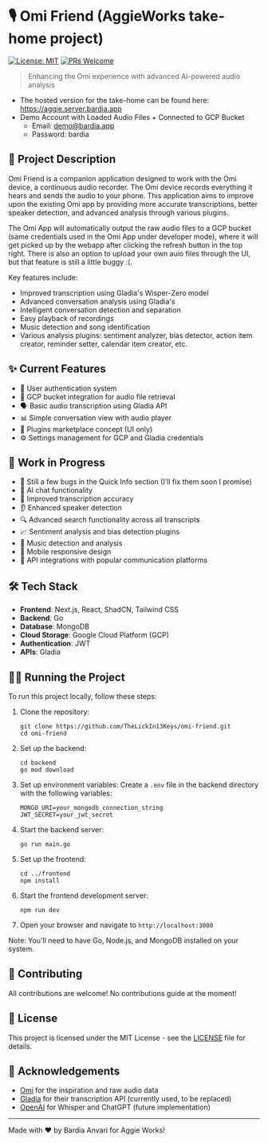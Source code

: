 # 🎙️ Omi Friend (AggieWorks take-home project)

[![License: MIT](https://img.shields.io/badge/License-MIT-yellow.svg)](https://opensource.org/licenses/MIT)
[![PRs Welcome](https://img.shields.io/badge/PRs-welcome-brightgreen.svg?style=flat-square)](http://makeapullrequest.com)

> Enhancing the Omi experience with advanced AI-powered audio analysis

- The hosted version for the take-home can be found here: https://aggie.server.bardia.app
- Demo Account with Loaded Audio Files + Connected to GCP Bucket
    - Email: demo@bardia.app
    - Password: bardia

## 🚀 Project Description

Omi Friend is a companion application designed to work with the Omi device, a continuous audio recorder. The Omi device records everything it hears and sends the audio to your phone. This application aims to improve upon the existing Omi app by providing more accurate transcriptions, better speaker detection, and advanced analysis through various plugins.

The Omi App will automatically output the raw audio files to a GCP bucket (same credentials used in the Omi App under developer mode), where it will get picked up by the webapp after clicking the refresh button in the top right. There is also an option to upload your own auio files through the UI, but that feature is still a little buggy :(.

Key features include:
- Improved transcription using Gladia's Wisper-Zero model
- Advanced conversation analysis using Gladia's 
- Intelligent conversation detection and separation
- Easy playback of recordings
- Music detection and song identification
- Various analysis plugins: sentiment analyzer, bias detector, action item creator, reminder setter, calendar item creator, etc.

## ✨ Current Features

- 🔐 User authentication system
- 📁 GCP bucket integration for audio file retrieval
- 🗣️ Basic audio transcription using Gladia API
- 📊 Simple conversation view with audio player
- 🧩 Plugins marketplace concept (UI only)
- ⚙️ Settings management for GCP and Gladia credentials

## 🚧 Work in Progress

- 🥴 Still a few bugs in the Quick Info section (I'll fix them soon I promise)
- 🤖 AI chat functionality
- 🎯 Improved transcription accuracy
- 👂 Enhanced speaker detection
- 🔍 Advanced search functionality across all transcripts
- 📈 Sentiment analysis and bias detection plugins
- 🎵 Music detection and analysis
- 📱 Mobile responsive design
- 🔗 API integrations with popular communication platforms

## 🛠️ Tech Stack

- **Frontend**: Next.js, React, ShadCN, Tailwind CSS
- **Backend**: Go
- **Database**: MongoDB
- **Cloud Storage**: Google Cloud Platform (GCP)
- **Authentication**: JWT
- **APIs**: Gladia

## 🏃‍♂️ Running the Project

To run this project locally, follow these steps:

1. Clone the repository:
   ```
   git clone https://github.com/TheLickIn13Keys/omi-friend.git
   cd omi-friend
   ```

2. Set up the backend:
   ```
   cd backend
   go mod download
   ```

3. Set up environment variables:
   Create a `.env` file in the backend directory with the following variables:
   ```
   MONGO_URI=your_mongodb_connection_string
   JWT_SECRET=your_jwt_secret
   ```

4. Start the backend server:
   ```
   go run main.go
   ```

5. Set up the frontend:
   ```
   cd ../frontend
   npm install
   ```

6. Start the frontend development server:
   ```
   npm run dev
   ```

7. Open your browser and navigate to `http://localhost:3000`

Note: You'll need to have Go, Node.js, and MongoDB installed on your system.

## 🤝 Contributing

All contributions are welcome! No contributions guide at the moment!

## 📄 License

This project is licensed under the MIT License - see the [LICENSE](LICENSE) file for details.

## 🙏 Acknowledgements

- [Omi](https://omi.audio/) for the inspiration and raw audio data
- [Gladia](https://www.gladia.io/) for their transcription API (currently used, to be replaced)
- [OpenAI](https://openai.com/) for Whisper and ChatGPT (future implementation)


---

Made with ❤️ by Bardia Anvari for Aggie Works!
